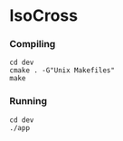 # IsoCross

### Compiling

```
cd dev
cmake . -G"Unix Makefiles"
make
```

### Running

```
cd dev
./app
```